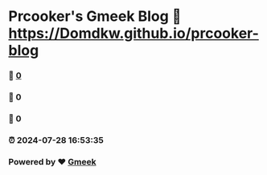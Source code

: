 # Prcooker's Gmeek Blog :link: https://Domdkw.github.io/prcooker-blog 
### :page_facing_up: [0](https://Domdkw.github.io/prcooker-blog/tag.html) 
### :speech_balloon: 0 
### :hibiscus: 0 
### :alarm_clock: 2024-07-28 16:53:35 
### Powered by :heart: [Gmeek](https://github.com/Meekdai/Gmeek)
